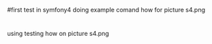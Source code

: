 #first test in symfony4
doing example comand how for picture s4.png 
# 
# 
using testing how on picture s4.png
